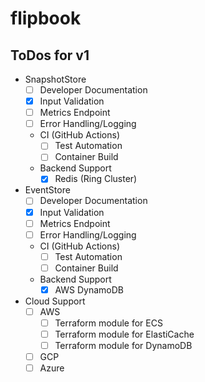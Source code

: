 # flipbook

## ToDos for v1

- SnapshotStore
  - [ ] Developer Documentation
  - [X] Input Validation
  - [ ] Metrics Endpoint
  - [ ] Error Handling/Logging
  - CI (GitHub Actions)
    - [ ] Test Automation
    - [ ] Container Build
  - Backend Support
    - [X] Redis (Ring Cluster)
- EventStore
  - [ ] Developer Documentation
  - [X] Input Validation
  - [ ] Metrics Endpoint
  - [ ] Error Handling/Logging
  - CI (GitHub Actions)
    - [ ] Test Automation
    - [ ] Container Build
  - Backend Support
    - [X] AWS DynamoDB
- Cloud Support
  - [ ] AWS
    - [ ] Terraform module for ECS
    - [ ] Terraform module for ElastiCache
    - [ ] Terraform module for DynamoDB
  - [ ] GCP
  - [ ] Azure